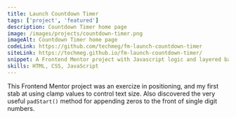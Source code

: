 ```yaml
---
title: Launch Countdown Timer
tags: ['project', 'featured']
description: Countdown Timer home page
image: /images/projects/countdown-timer.png
imageAlt: Countdown Timer home page
codeLink: https://github.com/techmeg/fm-launch-countdown-timer
siteLink: https://techmeg.github.io/fm-launch-countdown-timer/
snippet: A Frontend Mentor project with Javascript logic and layered backgrounds.
skills: HTML, CSS, JavaScript
---
```

This Frontend Mentor project was an exercize in positioning, and my first stab at using clamp values to control text size. Also discovered the very useful `padStart()` method for appending zeros to the front of single digit numbers.